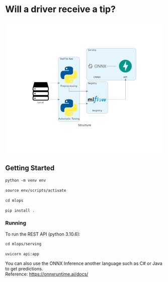 # Will a driver receive a tip?

![Alt text](structure.png)


## Getting Started

    python -m venv env

    source env/scripts/activate

    cd mlops

    pip install .

### Running

To run the REST API (python 3.10.6):

    cd mlops/serving

    uvicorn api:app

You can also use the ONNX Inference another language such as C# or Java to get predictions.<br/>
Reference: https://onnxruntime.ai/docs/





